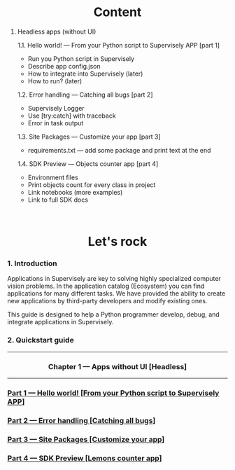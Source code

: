 <div align="center" markdown>

# **Content**

</div>


1. Headless apps (without UI)  

	1.1. Hello world! — From your Python script to Supervisely APP [part 1]  
	* Run you Python script in Supervisely
	* Describe app config.json
	* How to integrate into Supervisely (later)
	* How to run? (later)  
	
	1.2. Error handling — Catching all bugs [part 2]  
	* Supervisely Logger
	* Use [try:catch] with traceback
	* Error in task output  
	
	
	1.3. Site Packages — Customize your app [part 3]  
	* requirements.txt — add some package and print text at the end 

	1.4. SDK Preview — Objects counter app [part 4]  
	* Environment files
	* Print objects count for every class in project
	* Link notebooks (more examples)
	* Link to full SDK docs


<div align="center" markdown>
<br/>  

# **Let's rock**

</div>

### 1. Introduction  
Applications in Supervisely are key to solving highly specialized computer vision problems. In the application catalog (Ecosystem) you can find applications for many different tasks. We have provided the ability to create new applications by third-party developers and modify existing ones.

This guide is designed to help a Python programmer develop, debug, and integrate applications in Supervisely.



### 2. Quickstart guide  

---

<div align="center" markdown>

### Chapter 1 — Apps without UI [Headless]


</div>

---
<div align="left" markdown>
	
### [Part 1 — Hello world! [From your Python script to Supervisely APP]](chapter-01-headless/part-01-hello-world/README.md)

### [Part 2 — Error handling [Catching all bugs]](chapter-01-headless/part-02-errors-handling/README.md)

### [Part 3 — Site Packages [Customize your app]](chapter-01-headless/part-03-site-packages/README.md)
	
### [Part 4 — SDK Preview [Lemons counter app]](chapter-01-headless/part-04-SDK-preview/README.md)
<br/>
	
</div>

